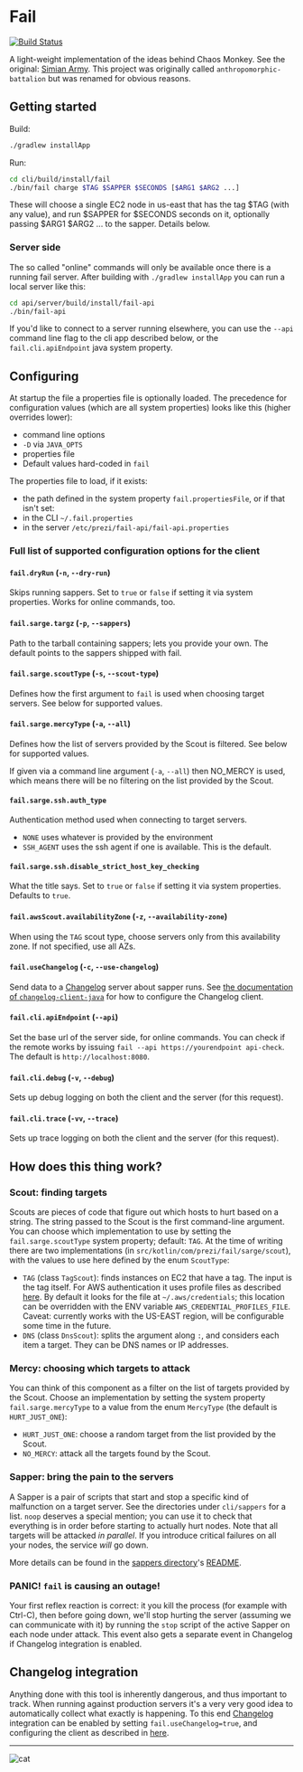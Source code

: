 # Fail

[![Build Status](https://travis-ci.org/prezi/fail.svg?branch=master)](https://travis-ci.org/prezi/fail)

A light-weight implementation of the ideas behind Chaos Monkey. See the original: [Simian Army](https://github.com/Netflix/SimianArmy). This project was originally called `anthropomorphic-battalion` but was renamed for obvious reasons.

## Getting started

Build:

```sh
./gradlew installApp
```

Run:

```sh
cd cli/build/install/fail
./bin/fail charge $TAG $SAPPER $SECONDS [$ARG1 $ARG2 ...]
```

These will choose a single EC2 node in us-east that has the tag $TAG (with any value), and run $SAPPER for $SECONDS
seconds on it, optionally passing $ARG1 $ARG2 ... to the sapper. Details below.

### Server side

The so called "online" commands will only be available once there is a running fail server. After building with `./gradlew installApp` you can run a local server like this:

```sh
cd api/server/build/install/fail-api
./bin/fail-api
```

If you'd like to connect to a server running elsewhere, you can use the `--api` command line flag to the cli app described below, or the `fail.cli.apiEndpoint` java system property.

## Configuring

At startup the file a properties file is optionally loaded. The precedence for configuration values
(which are all system properties) looks like this (higher overrides lower):

 - command line options
 - `-D` via `JAVA_OPTS`
 - properties file
 - Default values hard-coded in `fail`
 
 The properties file to load, if it exists:
  - the path defined in the system property `fail.propertiesFile`, or if that isn't set: 
  - in the CLI `~/.fail.properties`
  - in the server `/etc/prezi/fail-api/fail-api.properties`

### Full list of supported configuration options for the client

#### `fail.dryRun` (`-n`, `--dry-run`)
Skips running sappers. Set to `true` or `false` if setting it via system properties. Works for online commands, too.

#### `fail.sarge.targz` (`-p`, `--sappers`)
Path to the tarball containing sappers; lets you provide your own. The default points to the sappers shipped with fail.

#### `fail.sarge.scoutType` (`-s`, `--scout-type`)
Defines how the first argument to `fail` is used when choosing target servers. See below for supported values.

#### `fail.sarge.mercyType` (`-a`, `--all`)
Defines how the list of servers provided by the Scout is filtered. See below for supported values.

If given via a command line argument (`-a`, `--all`) then NO_MERCY is used, which means there will be no filtering on the list provided by the Scout.

#### `fail.sarge.ssh.auth_type`
Authentication method used when connecting to target servers.
 * `NONE` uses whatever is provided by the environment
 * `SSH_AGENT` uses the ssh agent if one is available. This is the default.

#### `fail.sarge.ssh.disable_strict_host_key_checking`
What the title says. Set to `true` or `false` if setting it via system properties. Defaults to `true`.

#### `fail.awsScout.availabilityZone` (`-z`, `--availability-zone`)
When using the `TAG` scout type, choose servers only from this availability zone. If not specified, use all AZs.

#### `fail.useChangelog` (`-c`, `--use-changelog`)
Send data to a [Changelog](https://github.com/prezi/changelog) server about sapper runs. See
[the documentation of `changelog-client-java`](https://github.com/prezi/changelog-client-java#configuration) for how to configure
the Changelog client.

#### `fail.cli.apiEndpoint` (`--api`)
Set the base url of the server side, for online commands. You can check if the remote works by issuing `fail --api https://yourendpoint api-check`. The default is `http://localhost:8080`.

#### `fail.cli.debug` (`-v`, `--debug`)
Sets up debug logging on both the client and the server (for this request).

#### `fail.cli.trace` (`-vv`, `--trace`)
Sets up trace logging on both the client and the server (for this request).

## How does this thing work?

### Scout: finding targets

Scouts are pieces of code that figure out which hosts to hurt based on a string. The string passed to the Scout is the
first command-line argument. You can choose which implementation to use by setting the `fail.sarge.scoutType`
system property; default: `TAG`. At the time of writing there are two implementations (in `src/kotlin/com/prezi/fail/sarge/scout`),
with the values to use here defined by the enum `ScoutType`:

 * `TAG` (class `TagScout`): finds instances on EC2 that have a tag. The input is the tag itself. For AWS authentication it uses
   profile files as described [here](http://docs.aws.amazon.com/cli/latest/userguide/cli-chap-getting-started.html).
   By default it looks for the file at `~/.aws/credentials`; this location can be overridden with the ENV variable
   `AWS_CREDENTIAL_PROFILES_FILE`. Caveat: currently works with the US-EAST region, will be configurable some time in the
   future.
 * `DNS` (class `DnsScout`): splits the argument along `:`, and considers each item a target. They can be DNS names
   or IP addresses.

### Mercy: choosing which targets to attack

You can think of this component as a filter on the list of targets provided by the Scout. Choose an implementation by
setting the system property `fail.sarge.mercyType` to a value from the enum `MercyType` (the default is `HURT_JUST_ONE`):

 * `HURT_JUST_ONE`: choose a random target from the list provided by the Scout.
 * `NO_MERCY`: attack all the targets found by the Scout.


### Sapper: bring the pain to the servers

A Sapper is a pair of scripts that start and stop a specific kind of malfunction on a target server. See the directories
under `cli/sappers` for a list. `noop` deserves a special mention; you can use it to check that everything is in order before
starting to actually hurt nodes. Note that all targets will be attacked _in parallel_. If you introduce
critical failures on all your nodes, the service _will_ go down.

More details can be found in the [sappers directory](https://github.com/prezi/fail/tree/master/sappers)'s [README](https://github.com/prezi/fail/blob/master/sappers/README.md).

### PANIC! `fail` is causing an outage!

Your first reflex reaction is correct: it you kill the process (for example with Ctrl-C), then before going down, we'll
stop hurting the server (assuming we can communicate with it) by running the `stop` script of the active Sapper on
each node under attack. This event also gets a separate event in Changelog if Changelog integration is enabled.


## Changelog integration

Anything done with this tool is inherently dangerous, and thus important to track. When running against production
servers it's a very very good idea to automatically collect what exactly is happening. To this end
[Changelog](https://github.com/prezi/changelog) integration can be enabled by setting `fail.useChangelog=true`, and
configuring the client as described in [here](https://github.com/prezi/changelog-client-java#configuration).

------------
![cat](https://i.chzbgr.com/maxW500/3576064768/h35FCCB8D/)
